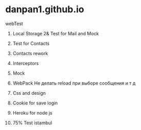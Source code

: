 # danpan1.github.io
webTest

1. Local Storage
2& Test for Mail and Mock
3. Test for Contacts
4. Contacts rework
5. Interceptors
6. Mock
7. WebPack
Не делать reload при выборе сообщения и т д

8.  Css and design
9. Cookie for save login
10. Heroku for node js
11. 75% Test istambul
